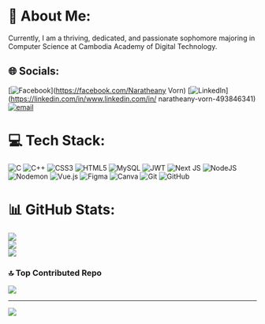 # 💫 About Me:
Currently, I am a thriving, dedicated, and passionate sophomore majoring in Computer Science at Cambodia Academy of Digital Technology. 


## 🌐 Socials:
[![Facebook](https://img.shields.io/badge/Facebook-%231877F2.svg?logo=Facebook&logoColor=white)](https://facebook.com/Naratheany Vorn) [![LinkedIn](https://img.shields.io/badge/LinkedIn-%230077B5.svg?logo=linkedin&logoColor=white)](https://linkedin.com/in/www.linkedin.com/in/ naratheany-vorn-493846341) [![email](https://img.shields.io/badge/Email-D14836?logo=gmail&logoColor=white)](mailto:vornnaratheany@gmail.com) 

# 💻 Tech Stack:
![C](https://img.shields.io/badge/c-%2300599C.svg?style=for-the-badge&logo=c&logoColor=white) ![C++](https://img.shields.io/badge/c++-%2300599C.svg?style=for-the-badge&logo=c%2B%2B&logoColor=white) ![CSS3](https://img.shields.io/badge/css3-%231572B6.svg?style=for-the-badge&logo=css3&logoColor=white) ![HTML5](https://img.shields.io/badge/html5-%23E34F26.svg?style=for-the-badge&logo=html5&logoColor=white) ![MySQL](https://img.shields.io/badge/mysql-4479A1.svg?style=for-the-badge&logo=mysql&logoColor=white) ![JWT](https://img.shields.io/badge/JWT-black?style=for-the-badge&logo=JSON%20web%20tokens) ![Next JS](https://img.shields.io/badge/Next-black?style=for-the-badge&logo=next.js&logoColor=white) ![NodeJS](https://img.shields.io/badge/node.js-6DA55F?style=for-the-badge&logo=node.js&logoColor=white) ![Nodemon](https://img.shields.io/badge/NODEMON-%23323330.svg?style=for-the-badge&logo=nodemon&logoColor=%BBDEAD) ![Vue.js](https://img.shields.io/badge/vue.js-%2335495e.svg?style=for-the-badge&logo=vuedotjs&logoColor=%234FC08D) ![Figma](https://img.shields.io/badge/figma-%23F24E1E.svg?style=for-the-badge&logo=figma&logoColor=white) ![Canva](https://img.shields.io/badge/Canva-%2300C4CC.svg?style=for-the-badge&logo=Canva&logoColor=white) ![Git](https://img.shields.io/badge/git-%23F05033.svg?style=for-the-badge&logo=git&logoColor=white) ![GitHub](https://img.shields.io/badge/github-%23121011.svg?style=for-the-badge&logo=github&logoColor=white)
# 📊 GitHub Stats:
![](https://github-readme-stats.vercel.app/api?username=TheanyVorn&theme=dark&hide_border=false&include_all_commits=false&count_private=false)<br/>
![](https://nirzak-streak-stats.vercel.app/?user=TheanyVorn&theme=dark&hide_border=false)<br/>
![](https://github-readme-stats.vercel.app/api/top-langs/?username=TheanyVorn&theme=dark&hide_border=false&include_all_commits=false&count_private=false&layout=compact)

### 🔝 Top Contributed Repo
![](https://github-contributor-stats.vercel.app/api?username=TheanyVorn&limit=5&theme=dark&combine_all_yearly_contributions=true)

---
[![](https://visitcount.itsvg.in/api?id=TheanyVorn&icon=0&color=0)](https://visitcount.itsvg.in)

<!-- Proudly created with GPRM ( https://gprm.itsvg.in ) -->
